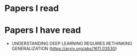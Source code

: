 # Papers I read
# Papers I have read

- UNDERSTANDING DEEP LEARNING REQUIRES RETHINKING GENERALIZATION (https://arxiv.org/abs/1611.03530)
